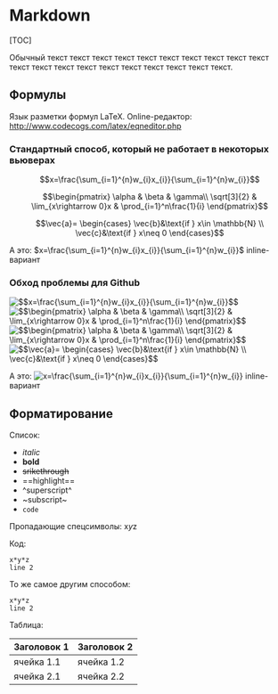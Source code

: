 # Markdown

[TOC]

Обычный текст текст текст текст текст текст текст текст текст текст текст текст текст текст текст текст текст текст текст текст.

## Формулы

Язык разметки формул LaTeX. Online-редактор: http://www.codecogs.com/latex/eqneditor.php

### Стандартный способ, который не работает в некоторых вьюверах

$$x=\frac{\sum_{i=1}^{n}w_{i}x_{i}}{\sum_{i=1}^{n}w_{i}}$$

$$\begin{pmatrix}
\alpha & \beta & \gamma\\
\sqrt[3]{2} & \lim_{x\rightarrow 0}x & \prod_{i=1}^n\frac{1}{i}
\end{pmatrix}$$

$$\vec{a}=
\begin{cases}
\vec{b}&\text{if } x\in \mathbb{N} \\
\vec{c}&\text{if } x\neq 0
\end{cases}$$

А это: $x=\frac{\sum_{i=1}^{n}w_{i}x_{i}}{\sum_{i=1}^{n}w_{i}}$ inline-вариант

### Обход проблемы для Github

<img src="https://latex.codecogs.com/gif.latex?$$x=\frac{\sum_{i=1}^{n}w_{i}x_{i}}{\sum_{i=1}^{n}w_{i}}$$" title="$$x=\frac{\sum_{i=1}^{n}w_{i}x_{i}}{\sum_{i=1}^{n}w_{i}}$$" />

<img src="https://latex.codecogs.com/gif.latex?$$\begin{pmatrix}&space;\alpha&space;&&space;\beta&space;&&space;\gamma\\&space;\sqrt[3]{2}&space;&&space;\lim_{x\rightarrow&space;0}x&space;&&space;\prod_{i=1}^n\frac{1}{i}&space;\end{pmatrix}$$" title="$$\begin{pmatrix} \alpha & \beta & \gamma\\ \sqrt[3]{2} & \lim_{x\rightarrow 0}x & \prod_{i=1}^n\frac{1}{i} \end{pmatrix}$$" />

<img src="https://latex.codecogs.com/gif.latex?$$\begin{pmatrix}&space;\alpha&space;&&space;\beta&space;&&space;\gamma\\&space;\sqrt[3]{2}&space;&&space;\lim_{x\rightarrow&space;0}x&space;&&space;\prod_{i=1}^n\frac{1}{i}&space;\end{pmatrix}$$" title="$$\begin{pmatrix} \alpha & \beta & \gamma\\ \sqrt[3]{2} & \lim_{x\rightarrow 0}x & \prod_{i=1}^n\frac{1}{i} \end{pmatrix}$$" />

<img src="https://latex.codecogs.com/gif.latex?$$\vec{a}=&space;\begin{cases}&space;\vec{b}&\text{if&space;}&space;x\in&space;\mathbb{N}&space;\\&space;\vec{c}&\text{if&space;}&space;x\neq&space;0&space;\end{cases}$$" title="$$\vec{a}= \begin{cases} \vec{b}&\text{if } x\in \mathbb{N} \\ \vec{c}&\text{if } x\neq 0 \end{cases}$$" />

А это: <img src="https://latex.codecogs.com/gif.latex?\inline&space;x=\frac{\sum_{i=1}^{n}w_{i}x_{i}}{\sum_{i=1}^{n}w_{i}}" title="x=\frac{\sum_{i=1}^{n}w_{i}x_{i}}{\sum_{i=1}^{n}w_{i}}" /> inline-вариант

## Форматирование

Список:
- *italic*
- **bold**
- ~~srikethrough~~
- ==highlight==
- ^superscript^
- ~subscript~
- `code`

Пропадающие спецсимволы: x*y*z

Код:

	x*y*z
	line 2

То же самое другим способом:

```
x*y*z
line 2
```

Таблица:

| Заголовок 1 | Заголовок 2 |
|-------------|-------------|
| ячейка 1.1  | ячейка 1.2  |
| ячейка 2.1  | ячейка 2.2  |

